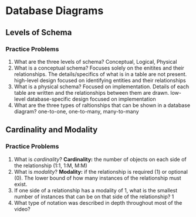 # Database Diagrams

## Levels of Schema
### Practice Problems
1. What are the three levels of schema?
    Conceptual, Logical, Physical
2. What is a conceptual schema?
    Focuses solely on the enitites and their relationships. The details/specifics of what is in a table are not present.
    high-level design focused on identifying entities and their relationships
3. What is a physical schema?
    Focused on implementation. Details of each table are written and the relationships between them are drawn. 
    low-level database-specific design focused on implementation
4. What are the three types of raltionships that can be shown in a database diagram?
    one-to-one, one-to-many, many-to-many

## Cardinality and Modality
### Practice Problems
1. What is *cardinality*?
    **Cardinality:** the number of objects on each side of the relationship (1:1, 1:M, M:M)
2. What is *modality*?
    **Modality:** if the relationship is required (1) or optional (0). The lower bound of how many instances of the relationship must exist.
3. If one side of a relationship has a modality of 1, what is the smallest number of instances that can be on that side of the relationship?
    1
4. What type of notation was described in depth throughout most of the video?
